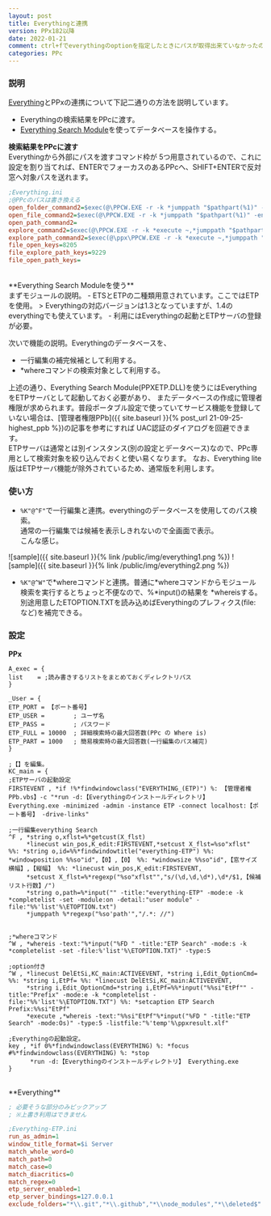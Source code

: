 ```yaml
---
layout: post
title: Everythingと連携
version: PPx182以降
date: 2022-01-21
comment: ctrl+fでeverythingのoptionを指定したときにパスが取得出来ていなかったのを修正。
categories: PPc
---
```

### 説明
[Everything](https://www.voidtools.com/)とPPxの連携について下記二通りの方法を説明しています。
- Everythingの検索結果をPPcに渡す。
- [Everything Search Module](http://toro.d.dooo.jp/slppx.html#ppxets)を使ってデータベースを操作する。

**検索結果をPPcに渡す**<BR>
Everythingから外部にパスを渡すコマンド枠が
5つ用意されているので、これに設定を割り当てれば、ENTERでフォーカスのあるPPcへ、SHIFT+ENTERで反対窓へ対象パスを送れます。

```ini
;Everything.ini
;@PPcのパスは書き換える
open_folder_command2=$exec(@\PPCW.EXE -r -k *jumppath "$pathpart(%1)" -entry:"$namepart(%1)")
open_file_command2=$exec(@\PPCW.EXE -r -k *jumppath "$pathpart(%1)" -entry:"$namepart(%1)")
open_path_command2=
explore_command2=$exec(@\PPCW.EXE -r -k *execute ~,*jumppath "$pathpart(%1)" -entry:"$namepart(%1)")
explore_path_command2=$exec(@\ppx\PPCW.EXE -r -k *execute ~,*jumppath "$pathpart(%1)" -entry:"$namepart(%1)")
file_open_keys=8205
file_explore_path_keys=9229
file_open_path_keys=
```
<BR>
**Everything Search Moduleを使う**<BR>
まずモジュールの説明。
- ETSとETPの二種類用意されています。ここではETPを使用。
  > Everythingの対応バージョンは1.3となっていますが、1.4のeverythingでも使えています。
- 利用にはEverythingの起動とETPサーバの登録が必要。

次いで機能の説明。Everythingのデータベースを、
- 一行編集の補完候補として利用する。
- \*whereコマンドの検索対象として利用する。

上述の通り、Everything Search Module(PPXETP\.DLL)を使うにはEverythingをETPサーバとして起動しておく必要があり、
またデータベースの作成に管理者権限が求められます。普段ポータブル設定で使っていてサービス機能を登録していない場合は、[管理者権限PPb]({{ site.baseurl }}{% post_url 21-09-25-highest_ppb %})の記事を参考にすれば
UAC認証のダイアログを回避できます。<BR>
ETPサーバは通常とは別インスタンス(別の設定とデータベース)なので、PPc専用として検索対象を絞り込んでおくと使い易くなります。
なお、Everything lite版はETPサーバ機能が除外されているため、通常版を利用します。

### 使い方
- `%K"@^F"`で一行編集と連携。everythingのデータベースを使用してのパス検索。<BR>
  通常の一行編集では候補を表示しきれないので全画面で表示。<BR>
  こんな感じ。<BR>

![sample]({{ site.baseurl }}{% link /public/img/everything1.png %})
![sample]({{ site.baseurl }}{% link /public/img/everything2.png %})

- `%K"@^W"`で\*whereコマンドと連携。普通に\*whereコマンドからモジュール検索を実行するとちょっと不便なので、%\*input()の結果を
  \*whereisする。別途用意したETOPTION.TXTを読み込めばEverythingのプレフィクス(file:など)を補完できる。

### 設定

**PPx**
```
A_exec = {
list    = ;読み書きするリストをまとめておくディレクトリパス
}

_User = {
ETP_PORT = 【ポート番号】
ETP_USER =        ; ユーザ名
ETP_PASS =        ; パスワード
ETP_FULL = 10000  ; 詳細検索時の最大回答数(PPc の Where is)
ETP_PART = 1000   ; 簡易検索時の最大回答数(一行編集のパス補完)
}

;【】を編集。
KC_main = {
;ETPサーバの起動設定
FIRSTEVENT , *if !%*findwindowclass("EVERYTHING_(ETP)") %: 【管理者権PPb.vbs】-c "*run -d:【Everythingのインストールディレクトリ】 Everything.exe -minimized -admin -instance ETP -connect localhost:【ポート番号】 -drive-links"

;一行編集everything Search
^F , *string o,xflst=%*getcust(X_flst)
     *linecust win_pos,K_edit:FIRSTEVENT,*setcust X_flst=%so"xflst" %%: *string o,id=%%*findwindowtitle("everything-ETP") %%: *windowposition %%so"id",【0】,【0】 %%: *windowsize %%so"id",【窓サイズ横幅】,【縦幅】 %%: *linecust win_pos,K_edit:FIRSTEVENT,
     *setcust X_flst=%*regexp("%so"xflst"","s/(\d,\d,\d*),\d*/$1,【候補リスト行数】/")
     *string o,path=%*input("" -title:"everything-ETP" -mode:e -k *completelist -set -module:on -detail:"user module" -file:"%%'list'%\ETOPTION.txt")
     *jumppath %*regexp("%so'path'","/.*: //")


;*whereコマンド
^W , *whereis -text:"%*input("%FD " -title:"ETP Search" -mode:s -k *completelist -set -file:%'list'%\ETOPTION.TXT)" -type:5

;option付き
^W , *linecust DelEtSi,KC_main:ACTIVEEVENT, *string i,Edit_OptionCmd= %%: *string i,EtPf= %%: *linecust DelEtSi,KC_main:ACTIVEEVENT,
     *string i,Edit_OptionCmd=*string i,EtPf=%%*input("%%si"EtPf"" -title:"Prefix" -mode:e -k *completelist -file:"%%'list'%\ETOPTION.TXT") %%: *setcaption ETP Search   Prefix:%%si"EtPf"
     *execute ,*whereis -text:"%%si"EtPf"%*input("%FD " -title:"ETP Search" -mode:Os)" -type:5 -listfile:"%'temp'%\ppxresult.xlf"

;Everythingの起動設定。
key , *if 0%*findwindowclass(EVERYTHING) %: *focus #%*findwindowclass(EVERYTHING) %: *stop
      *run -d:【Everythingのインストールディレクトリ】 Everything.exe
}
```

<BR>
**Everything**

```ini
; 必要そうな部分のみピックアップ
; ※上書き利用はできません

;Everything-ETP.ini
run_as_admin=1
window_title_format=$i Server
match_whole_word=0
match_path=0
match_case=0
match_diacritics=0
match_regex=0
etp_server_enabled=1
etp_server_bindings=127.0.0.1
exclude_folders="*\\.git","*\\.github","*\\node_modules","*\\deleted$"
```
